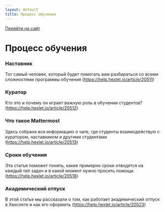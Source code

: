 ```yaml
---
layout: default
title: Процесс обучения
---
```



[Перейти на сайт](https://ru.hexlet.io)

# Процесс обучения

### Наставник

Тот самый человек, который будет помогать вам разбираться со всеми сложностями программы обучения (https://help.hexlet.io/article/20511)

### Куратор

Кто это и почему он играет важную роль в обучении студентов? (https://help.hexlet.io/article/20512)

### Что такое Mattermost

Здесь собрана вся информацию о чате, где студенты взаимодействую с куратором, наставником и другими студентами (https://help.hexlet.io/article/20513)

### Сроки обучения

Эта статья поможет понять, какие примерно сроки отводятся на каждый тип задач и в какой момент нужно просить помощи.(https://help.hexlet.io/article/20518)

### Академический отпуск

В этой статье мы рассказали о том, как работает академический отпуск в Хекслете и как его оформить (https://help.hexlet.io/article/20523)
